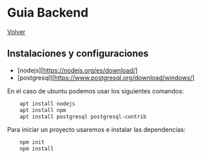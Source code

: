 # Guia Backend

[Volver](https://github.com/Oscurt/software-ayudantia)

## Instalaciones y configuraciones

 - [nodejs][https://nodejs.org/es/download/]
 - [postgresql][https://www.postgresql.org/download/windows/]
 
En el caso de ubuntu podemos usar los siguientes comandos:

```sh
    apt install nodejs
    apt install npm
    apt install postgresql postgresql-contrib
```

Para iniciar un proyecto usaremos e instalar las dependencias:

```sh
    npm init
    npm install
```